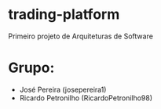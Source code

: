 # trading-platform
Primeiro projeto de Arquiteturas de Software

# Grupo:
 - José Pereira (josepereira1)
 - Ricardo Petronilho (RicardoPetronilho98)
